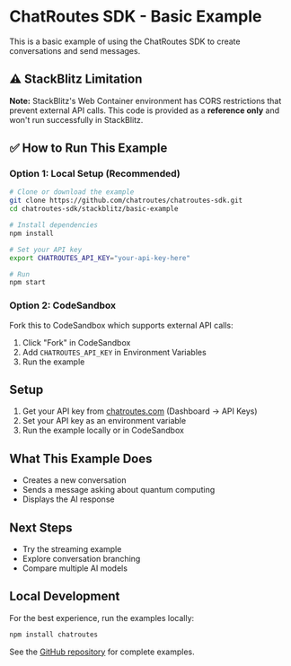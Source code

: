 # ChatRoutes SDK - Basic Example

This is a basic example of using the ChatRoutes SDK to create conversations and send messages.

## ⚠️ StackBlitz Limitation

**Note:** StackBlitz's Web Container environment has CORS restrictions that prevent external API calls. This code is provided as a **reference only** and won't run successfully in StackBlitz.

## ✅ How to Run This Example

### Option 1: Local Setup (Recommended)

```bash
# Clone or download the example
git clone https://github.com/chatroutes/chatroutes-sdk.git
cd chatroutes-sdk/stackblitz/basic-example

# Install dependencies
npm install

# Set your API key
export CHATROUTES_API_KEY="your-api-key-here"

# Run
npm start
```

### Option 2: CodeSandbox

Fork this to CodeSandbox which supports external API calls:
1. Click "Fork" in CodeSandbox
2. Add `CHATROUTES_API_KEY` in Environment Variables
3. Run the example

## Setup

1. Get your API key from [chatroutes.com](https://chatroutes.com) (Dashboard → API Keys)
2. Set your API key as an environment variable
3. Run the example locally or in CodeSandbox

## What This Example Does

- Creates a new conversation
- Sends a message asking about quantum computing
- Displays the AI response

## Next Steps

- Try the streaming example
- Explore conversation branching
- Compare multiple AI models

## Local Development

For the best experience, run the examples locally:

```bash
npm install chatroutes
```

See the [GitHub repository](https://github.com/chatroutes/chatroutes-sdk) for complete examples.
